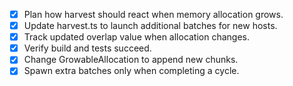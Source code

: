 - [x] Plan how harvest should react when memory allocation grows.
- [x] Update harvest.ts to launch additional batches for new hosts.
- [x] Track updated overlap value when allocation changes.
- [x] Verify build and tests succeed.
- [x] Change GrowableAllocation to append new chunks.
- [x] Spawn extra batches only when completing a cycle.
